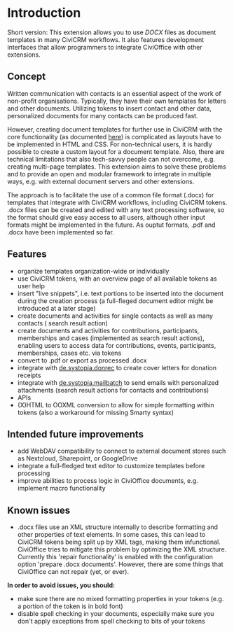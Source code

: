 # Introduction

Short version: This extension allows you to use *DOCX* files as document
templates in many CiviCRM workflows. It also features development interfaces that allow programmers to integrate CiviOffice with other extensions.  

## Concept

Written communication with contacts is an essential aspect of the work of
non-profit organisations. Typically, they have their own templates for letters and other documents.
Utilizing tokens to insert contact and other data, personalized documents for many
contacts can be produced fast.

However, creating document templates for further use in CiviCRM with the core
functionality (as documented [here](https://docs.civicrm.org/user/en/latest/email/message-templates/)) is complicated as layouts have to be implemented in HTML and CSS.
For non-technical users, it is hardly possible to create a custom layout for a
document template. Also, there are technical limitations that also tech-savvy
people can not overcome, e.g. creating multi-page templates. This extension aims to solve these problems and to
provide an open and modular framework to integrate in multiple ways, e.g. with
external document servers and other extensions.

The approach is to facilitate the use of a common file format (.docx) for
templates that integrate with CiviCRM workflows, including CiviCRM tokens. .docx
files can be created and edited with any text processing software, so the format
should give easy access to all users, although other input formats might be
implemented in the future. As ouptut formats, .pdf and .docx have been
implemented so far.

## Features

- organize templates organization-wide or individually
- use CiviCRM tokens, with an overview page of all available tokens as user help
- insert "live snippets", i.e. text portions to be inserted into the document
  during the creation process (a full-fleged document editor might be introduced at a
  later stage)
- create documents and activities for single contacts as well as many contacts (
  search result action)
- create documents and activities for contributions, participants, memberships and cases (implemented as search
  result actions), enabling users to access data for contributions, events,
  participants, memberships, cases etc. via tokens
- convert to .pdf or export as processed .docx
- integrate with [de.systopia.donrec](https://github.com/systopia/de.systopia.donrec) to
  create cover letters for donation receipts
- integrate
  with [de.systopia.mailbatch](https://github.com/systopia/de.systopia.mailbatch)
  to send emails with personalized attachments (search result actions for
  contacts and contributions)
- APIs
- (X)HTML to OOXML conversion to allow for simple formatting within tokens (also a
  workaround for missing Smarty syntax)

## Intended future improvements

- add WebDAV compatibility to connect to external document stores such as
  Nextcloud, Sharepoint, or GoogleDrive
- integrate a full-fledged text editor to customize templates before
  processing
- improve abilities to process logic in CiviOffice documents, e.g. implement macro functionality

## Known issues

- .docx files use an XML structure internally to describe formatting and other
  properties of text elements. In some cases, this can lead to CiviCRM tokens
  being split up by XML tags, making them infunctional. CiviOffice tries to
  mitigate this problem by optimizing the XML structure. Currently this 'repair
  functionality' is enabled with the configuration option
  'prepare .docx documents'. However, there are some things that CiviOffice can
  not repair (yet, or ever).

**In order to avoid issues, you should:**

- make sure there are no mixed formatting properties in your tokens (e.g. a
  portion of the token is in bold font)
- disable spell checking in your documents, especially make sure you don't
  apply exceptions from spell checking to bits of your tokens
